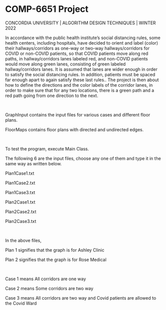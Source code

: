 # COMP-6651 Project
CONCORDIA UNIVERSITY | ALGORITHM DESIGN TECHNIQUES | WINTER 2022

In accordance with the public health institute’s social distancing rules, some health centers, including hospitals, have decided to orient and label (color) their hallways/corridors as one-way or two-way hallways/corridors for COVID or non-COVID patients, so that COVID patients move along red paths, in hallway/corridors lanes labeled red, and non-COVID patients would move along green lanes, consisting of green labeled hallway/corridors lanes. It is assumed that lanes are wider enough in order to satisfy the social distancing rules. In addition, patients must be spaced far enough apart to again satisfy these last rules..
The project is then about how to define the directions and the color labels of the corridor lanes, in order to make sure that for any two locations, there is a green path and a red path going from one direction to the next.

&nbsp;


GraphInput contains the input files for various cases and different floor plans.

FloorMaps contains floor plans with directed and undirected edges.

&nbsp;

To test the program, execute Main Class. 

The following 6 are the input files, choose any one of them and type it in the same way as written below.

Plan1Case1.txt

Plan1Case2.txt

Plan1Case3.txt

Plan2Case1.txt

Plan2Case2.txt

Plan2Case3.txt

&nbsp;
&nbsp;

In the above files,

Plan 1 signifies that the graph is for Ashley Clinic

Plan 2 signifies that the graph is for Rose Medical

&nbsp;

Case 1 means All corridors are one way

Case 2 means Some corridors are two way

Case 3 means All corridors are two way and Covid patients are allowed to the Covid Ward
